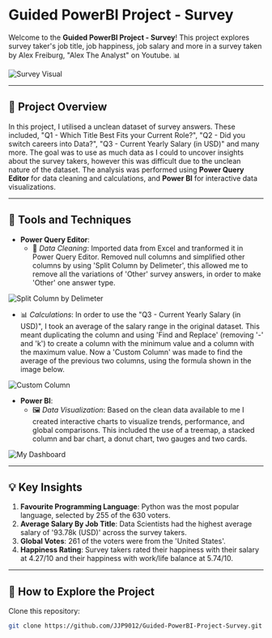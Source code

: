 #  Guided PowerBI Project - Survey 

Welcome to the **Guided PowerBI Project - Survey**! This project explores survey taker's job title, job happiness, job salary and more in a survey taken by Alex Freiburg, "Alex The Analyst" on Youtube. 📊

![Survey Visual](https://github.com/user-attachments/assets/75a53ca8-d145-47f4-85c7-be137c3a268f)

---

## 🚀 Project Overview

In this project, I utilised a unclean dataset of survey answers. These included, "Q1 - Which Title Best Fits your Current Role?", "Q2 - Did you switch careers into Data?", "Q3 - Current Yearly Salary (in USD)" and many more. The goal was to use as much data as I could to uncover insights about the survey takers, however this was difficult due to the unclean nature of the dataset. The analysis was performed using **Power Query Editor** for data cleaning and calculations, and **Power BI** for interactive data visualizations.

---

## 🔧 Tools and Techniques

- **Power Query Editor**:  
  - 🧹 *Data Cleaning*: Imported data from Excel and tranformed it in Power Query Editor. Removed null columns and simplified other columns by using 'Split Column by Delimeter', this allowed me to remove all the variations of 'Other' survey answers, in order to make 'Other' one answer type.

![Split Column by Delimeter](https://github.com/user-attachments/assets/e4ad44dc-034a-4ae6-8680-74ed9da92fd2)


  - 📊 *Calculations*: In order to use the "Q3 - Current Yearly Salary (in USD)", I took an average of the salary range in the original dataset. This meant duplicating the column and using 'Find and Replace' (removing '-' and 'k') to create a column with the minimum value and a column with the maximum value. Now a 'Custom Column' was made to find the average of the previous two columns, using the formula shown in the image below.

![Custom Column](https://github.com/user-attachments/assets/f441dc81-7834-4e45-b79e-7fea1032b78a)


- **Power BI**:
  - 🖼️ *Data Visualization*: Based on the clean data available to me I created interactive charts to visualize trends, performance, and global comparisons. This included the use of a treemap, a stacked column and bar chart, a donut chart, two gauges and two cards. 

![My Dashboard](https://github.com/user-attachments/assets/84dfca9b-5e0a-4263-94f1-68398ea45ca4)


---

## 💡 Key Insights

1. **Favourite Programming Language**: Python was the most popular language, selected by 255 of the 630 voters.
2. **Average Salary By Job Title**: Data Scientists had the highest average salary of '93.78k (USD)' across the survey takers.
3. **Global Votes**: 261 of the voters were from the 'United States'.
4. **Happiness Rating**: Survey takers rated their happiness with their salary at 4.27/10 and their happiness with work/life balance at 5.74/10.

---

## 🌟 How to Explore the Project

Clone this repository:  
   ```bash
   git clone https://github.com/JJP9012/Guided-PowerBI-Project-Survey.git
